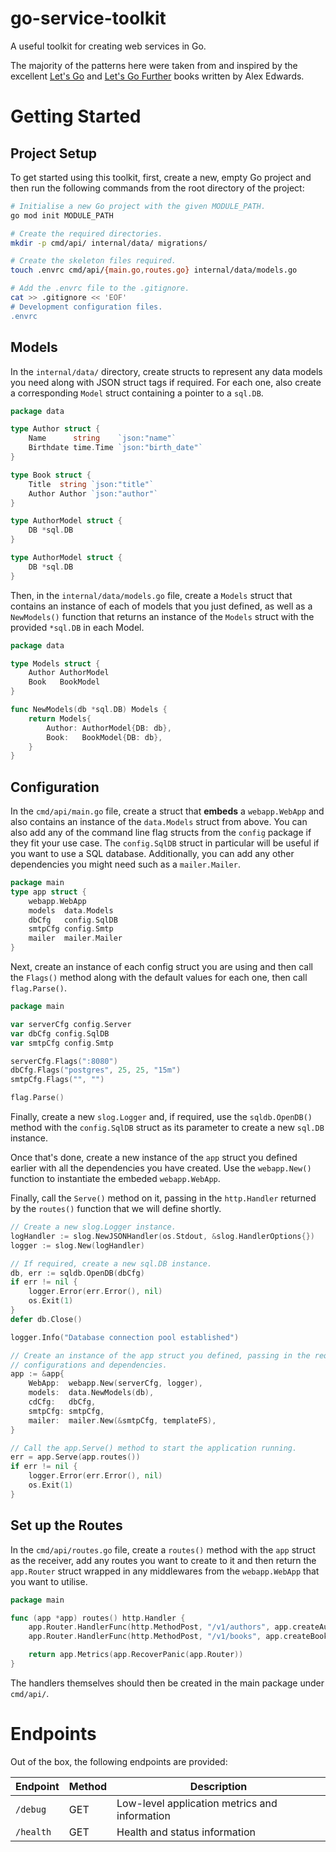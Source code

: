 # go-service-toolkit
A useful toolkit for creating web services in Go.

The majority of the patterns here were taken from and inspired by the excellent
[Let's Go](https://lets-go.alexedwards.net/) and [Let's Go
Further](https://lets-go-further.alexedwards.net/) books written by Alex
Edwards.

# Getting Started
## Project Setup
To get started using this toolkit, first, create a new, empty Go project and then run the following commands from the root directory of the project:

```bash
# Initialise a new Go project with the given MODULE_PATH.
go mod init MODULE_PATH

# Create the required directories.
mkdir -p cmd/api/ internal/data/ migrations/

# Create the skeleton files required.
touch .envrc cmd/api/{main.go,routes.go} internal/data/models.go

# Add the .envrc file to the .gitignore.
cat >> .gitignore << 'EOF'
# Development configuration files.
.envrc
```

## Models
In the `internal/data/` directory, create structs to represent any data models you need along with JSON struct tags if required. For each one, also create a corresponding `Model` struct containing a pointer to a `sql.DB`.

```go
package data

type Author struct {
    Name      string    `json:"name"`
    Birthdate time.Time `json:"birth_date"`
}

type Book struct {
    Title  string `json:"title"`
    Author Author `json:"author"`
}

type AuthorModel struct {
	DB *sql.DB
}

type AuthorModel struct {
	DB *sql.DB
}

```

Then, in the `internal/data/models.go` file, create a `Models` struct that contains an instance of each of models that you just defined, as well as a `NewModels()` function that returns an instance of the `Models` struct with the provided `*sql.DB` in each Model.

```go
package data

type Models struct {
	Author AuthorModel
	Book   BookModel
}

func NewModels(db *sql.DB) Models {
	return Models{
		Author: AuthorModel{DB: db},
		Book:   BookModel{DB: db},
	}
}
```

## Configuration
In the `cmd/api/main.go` file, create a struct that **embeds** a `webapp.WebApp` and also contains an instance of the `data.Models` struct from above. You can also add any of the command line flag structs from the `config` package if they fit your use case. The `config.SqlDB` struct in particular will be useful if you want to use a SQL database. Additionally, you can add any other dependencies you might need such as a `mailer.Mailer`.

```go
package main
type app struct {
	webapp.WebApp
	models  data.Models
	dbCfg   config.SqlDB
    smtpCfg config.Smtp
    mailer  mailer.Mailer
}
```

Next, create an instance of each config struct you are using and then call the `Flags()` method along with the default values for each one, then call `flag.Parse()`.
```go
package main

var serverCfg config.Server
var dbCfg config.SqlDB
var smtpCfg config.Smtp

serverCfg.Flags(":8080")
dbCfg.Flags("postgres", 25, 25, "15m")
smtpCfg.Flags("", "")

flag.Parse()
```

Finally, create a new `slog.Logger` and, if required, use the `sqldb.OpenDB()` method with the `config.SqlDB` struct as its parameter to create a new `sql.DB` instance.

Once that's done, create a new instance of the `app` struct you defined earlier with all the dependencies you have created. Use the `webapp.New()` function to instantiate the embeded `webapp.WebApp`.

Finally, call the `Serve()` method on it, passing in the `http.Handler` returned by the `routes()` function that we will define shortly.
```go
// Create a new slog.Logger instance.
logHandler := slog.NewJSONHandler(os.Stdout, &slog.HandlerOptions{})
logger := slog.New(logHandler)

// If required, create a new sql.DB instance.
db, err := sqldb.OpenDB(dbCfg)
if err != nil {
	logger.Error(err.Error(), nil)
	os.Exit(1)
}
defer db.Close()

logger.Info("Database connection pool established")

// Create an instance of the app struct you defined, passing in the required
// configurations and dependencies.
app := &app{
	WebApp:  webapp.New(serverCfg, logger),
	models:  data.NewModels(db),
	cdCfg:   dbCfg,
    smtpCfg: smtpCfg,
	mailer:  mailer.New(&smtpCfg, templateFS),
}

// Call the app.Serve() method to start the application running.
err = app.Serve(app.routes())
if err != nil {
	logger.Error(err.Error(), nil)
	os.Exit(1)
}
```

## Set up the Routes
In the `cmd/api/routes.go` file, create a `routes()` method with the `app` struct as the receiver, add any routes you want to create to it and then return the `app.Router` struct wrapped in any middlewares from the `webapp.WebApp` that you want to utilise.

```go
package main

func (app *app) routes() http.Handler {
	app.Router.HandlerFunc(http.MethodPost, "/v1/authors", app.createAuthorHandler)
	app.Router.HandlerFunc(http.MethodPost, "/v1/books", app.createBookHandler)

	return app.Metrics(app.RecoverPanic(app.Router))
}
```

The handlers themselves should then be created in the main package under `cmd/api/`.

# Endpoints
Out of the box, the following endpoints are provided:

| Endpoint  | Method  | Description                                            |
| --------- | ------  | ------------------------------------------------------ |
| `/debug`  | GET     | Low-level application metrics and information          |
| `/health` | GET     | Health and status information                          |
